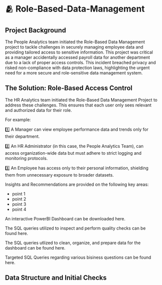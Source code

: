 # 🫂 Role-Based-Data-Management

## Project Background
The People Analytics team initiated the Role-Based Data Management project to tackle challenges in securely managing employee data and providing tailored access to sensitive information. This project was critical as a manager accidentally accessed payroll data for another department due to a lack of proper access controls. This incident breached privacy and risked non-compliance with data protection laws, highlighting the urgent need for a more secure and role-sensitive data management system.

## The Solution: Role-Based Access Control
The HR Analytics team initiated the Role-Based Data Management Project to address these challenges. This ensures that each user only sees relevant and authorized data for their role.

For example:

1️⃣ A Manager can view employee performance data and trends only for their department.

2️⃣ An HR Administrator (in this case, the People Analytics Team), can access organization-wide data but must adhere to strict logging and monitoring protocols.

3️⃣ An Employee has access only to their personal information, shielding them from unnecessary exposure to broader datasets.


Insights and Recommendations are provided on the following key areas:

+ point 1
+ point 2
+ point 3
+ point 4

An interactive PowerBI Dashboard can be downloaded here.

The SQL queries utilized to inspect and perform quality checks can be found here.

The SQL queries utlized to clean, organize, and prepare data for the dashboard can be found here.

Targeted SQL Queries regarding various bisiness questions can be found here.

## Data Structure and Initial Checks





